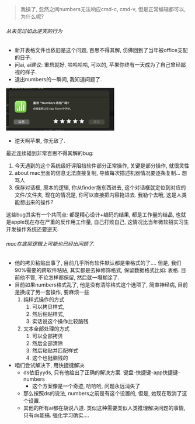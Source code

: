 > 我操了, 忽然之间numbers无法响应cmd-c, cmd-v, 但是正常编辑都可以, 为什么呢?

###### 从未见过如此逆天的行为

* 新开表格文件也依旧是这个问题, 百思不得其解, 仿佛回到了当年被office支配的日子.
* 问ai, ai建议: 重启就好.   哈哈哈哈, 可以的, 苹果你终有一天成为了自己曾经鄙视的样子. 
* 退出numbers的一瞬间, 我知道问题了.

<img src="image/fuckapple.jpg" alt="fuckapple" style="zoom:33%;" />

* 逆天啊苹果, 你无敌了. 



最近连续碰到非常百思不得其解的bug: 

1. 今天遇到的这个系统级好评阻挡软件部分正常操作, 关键是部分操作, 就很灵性
2. about mac里面的信息无法直接复制, 导致每次描述机器情况要逐条复制... 想骂人
3. 保存对话框, 原本的逻辑, 你从finder拖东西进去, 这个对话框就定位到对应的文件/文件夹, 现在的情况是, 你可以直接把内容拖进去. 我勒个去哦, 这是人类能想出来的操作? 

这些bug其实有一个共同点: 都是精心设计+编码的结果, 都是工作量的结晶, 也就是apple现在存在严重的反作用工作量, 自己打败自己, 这情况比当年微软招实习生开发操作系统还要逆天.

###### mac在底层逻辑上可能也已经出问题了.

* 他的拷贝粘贴出事了, 目前几乎所有软件默认都是带格式的了.... 但是, 我们90%需要的跨软件粘贴, 其实都是去掉修饰格式, 保留数据格式比如: 表格. 目前他不管, 不论怎样都保留, 然后就一塌糊涂了. 
* 目前如果numbers格式乱了, 他是没有清除格式这个选项了, 简直神经病, 目前是换成了另一套操作, 要麻烦一些
  1. 纯样式操作的方式
     1. 可以拷贝样式, 
     2. 然后粘贴样式, 
     3. 实话说这个操作比较脑残
  2. 文本全部处理的方式
     1. 可以全部拷贝
     2. 然后全部清除
     3. 然后粘贴并匹配样式
     4. 这个也挺脑残的
* 咱们尝试解决下, 用快捷键解决.
  * ds依旧yyds, 只有他给出了正确的解决方案. 键盘-快捷键-app快捷键-numbers
    * 这个方案像是一个奇迹, 哈哈哈, 问题永远消失了
  * 那么按照ds的说法, numbers之前是有这个设置的, 但是, 她现在取消了这个设置.
  * 其他的所有ai都在胡说八道. 类似这种需要类似人类推理解决问题的事情, 只有ds能搞. 强化学习确实....
